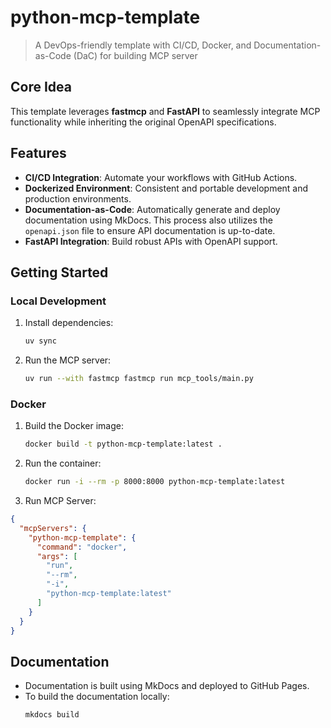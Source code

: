 # python-mcp-template

> A DevOps-friendly template with CI/CD, Docker, and Documentation-as-Code (DaC) for building MCP server

## Core Idea

This template leverages **fastmcp** and **FastAPI** to seamlessly integrate MCP functionality while inheriting the original OpenAPI specifications.

## Features

- **CI/CD Integration**: Automate your workflows with GitHub Actions.
- **Dockerized Environment**: Consistent and portable development and production environments.
- **Documentation-as-Code**: Automatically generate and deploy documentation using MkDocs. This process also utilizes the `openapi.json` file to ensure API documentation is up-to-date.
- **FastAPI Integration**: Build robust APIs with OpenAPI support.

## Getting Started

### Local Development

1. Install dependencies:
   ```bash
   uv sync
   ```

2. Run the MCP server:
   ```bash
   uv run --with fastmcp fastmcp run mcp_tools/main.py
   ```

### Docker

1. Build the Docker image:
   ```bash
   docker build -t python-mcp-template:latest .
   ```

2. Run the container:
   ```bash
   docker run -i --rm -p 8000:8000 python-mcp-template:latest
   ```

3. Run MCP Server:
  ```json
  {
    "mcpServers": {
      "python-mcp-template": {
        "command": "docker",
        "args": [
          "run",
          "--rm",
          "-i",
          "python-mcp-template:latest"
        ]
      }
    }
  }
  ```

## Documentation

- Documentation is built using MkDocs and deployed to GitHub Pages.
- To build the documentation locally:
  ```bash
  mkdocs build
  ```
